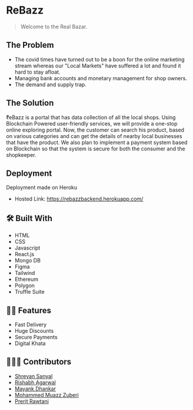 # ReBazz

> Welcome to the Real Bazar.

## The Problem

- The covid times have turned out to be a boon for the online marketing stream whereas our "Local Markets" have suffered a lot and found it hard to stay afloat. 
- Managing bank accounts and monetary management for shop owners. 
- The demand and supply trap.

## The Solution

₹eBazz is a portal that has data collection of all the local shops. Using Blockchain Powered user-friendly services, we will provide a one-stop online exploring portal. Now, the customer can search his product, based on various categories and can get the details of nearby local businesses that have the product.
We also plan to implement a payment system based on Blockchain so that the system is secure for both the consumer and the shopkeeper.
<br>

## Deployment

Deployment made on Heroku

- Hosted Link: https://rebazzbackend.herokuapp.com/

## 🛠️ Built With
- HTML
- CSS
- Javascript
- React.js
- Mongo DB
- Figma
- Tailwind
- Ethereum
- Polygon
- Truffle Suite

## 💪🏻 Features
- Fast Delivery
- Huge Discounts
- Secure Payments
- Digital Khata


## 🙋🏻‍♂️ Contributors
* [Shreyan Sanyal](https://github.com/Shreyan111)
* [Rishabh Agarwal](https://github.com/Rishabhco)
* [Mayank Dhankar](https://github.com/mayankdhnkr)
* [Mohammed Muazz Zuberi](https://github.com/Muazz45)
* [Prerit Rawtani](https://github.com/Prerit2002)
